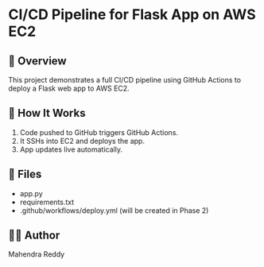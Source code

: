 # CI/CD Pipeline for Flask App on AWS EC2

## 🚀 Overview
This project demonstrates a full CI/CD pipeline using GitHub Actions to deploy a Flask web app to AWS EC2.

## 🧪 How It Works
1. Code pushed to GitHub triggers GitHub Actions.
2. It SSHs into EC2 and deploys the app.
3. App updates live automatically.

## 📂 Files
- app.py
- requirements.txt
- .github/workflows/deploy.yml (will be created in Phase 2)

## 👨‍💻 Author
Mahendra Reddy
